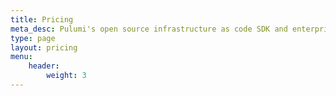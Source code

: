 ```yaml
---
title: Pricing
meta_desc: Pulumi's open source infrastructure as code SDK and enterprise SaaS products together provide plans for teams of all sizes.
type: page
layout: pricing
menu:
    header:
        weight: 3
---
```

